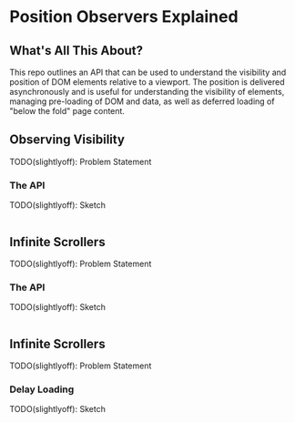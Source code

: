 # Position Observers Explained

## What's All This About?

This repo outlines an API that can be used to understand the visibility and position of DOM elements relative to a viewport. The position is delivered asynchronously and is useful for understanding the visibility of elements, managing pre-loading of DOM and data, as well as deferred loading of "below the fold" page content.

## Observing Visibility

TODO(slightlyoff): Problem Statement


### The API

TODO(slightlyoff): Sketch

```js
```

## Infinite Scrollers

TODO(slightlyoff): Problem Statement


### The API

TODO(slightlyoff): Sketch

```js
```

## Infinite Scrollers

TODO(slightlyoff): Problem Statement


### Delay Loading

TODO(slightlyoff): Sketch

```js
```

